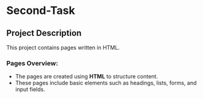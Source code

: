 # Second-Task
## Project Description
This project contains pages written in HTML.
### Pages Overview:
- The pages are created using **HTML** to structure content.
- These pages include basic elements such as headings, lists, forms, and input fields.
